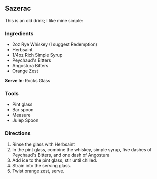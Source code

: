 ## Sazerac

This is an old drink; I like mine simple:

### Ingredients
* 2oz Rye Whiskey (I suggest Redemption)
* Herbsaint
* 1/4oz Rich Simple Syrup
* Peychaud's Bitters
* Angostura Bitters
* Orange Zest

**Serve In**: Rocks Glass

### Tools
* Pint glass
* Bar spoon
* Measure
* Julep Spoon

### Directions
1. Rinse the glass with Herbsaint
2. In the pint glass, combine the whiskey, simple syrup, five dashes of Peychaud's Bitters, and one dash of Angostura
3. Add ice to the pint glass, stir until chilled.
4. Strain into the serving glass.
5. Twist orange zest, serve.
